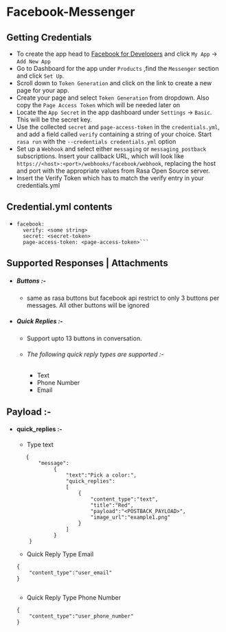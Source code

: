 # Facebook-Messenger

## Getting Credentials

* To create the app head to [Facebook for Developers](https://developers.facebook.com) and click ```My App``` &#8594; ```Add New App```
* Go to Dashboard for the app under ```Products``` ,find the ```Messenger``` section and click ```Set Up```. 
* Scroll down to ```Token Generation```  and click on the link to create a new page for your app.
* Create your page and select ```Token Generation``` from dropdown. Also copy the ```Page Access Token``` which will be needed later on
* Locate the ```App Secret``` in the app dashboard under ```Settings``` &#8594; ```Basic```. This will be the secret key.
* Use the collected ```secret``` and ```page-access-token``` in the ```credentials.yml```, and add a field called ```verify``` containing a string of your choice. Start ```rasa run``` with the ```--credentials credentials.yml``` option
* Set up a ```Webhook``` and select either ```messaging``` or ```messaging_postback``` subscriptions. Insert your callback URL, which will look like ```https://<host>:<port>/webhooks/facebook/webhook```, replacing the host and port with the appropriate values from Rasa Open Source server.
* Insert the Verify Token which has to match the verify entry in your credentials.yml

## Credential.yml contents

* ```
  facebook:
    verify: <some string>
    secret: <secret-token>
    page-access-token: <page-access-token>```

## Supported Responses | Attachments

* ##### Buttons :- 
  * same as rasa buttons but facebook api restrict to only 3 buttons per messages. All other buttons will be ignored

* ##### Quick Replies :-
  * Support upto 13 buttons in conversation. 
  * ###### The following quick reply types are supported :-
    * Text
    * Phone Number
    * Email


## Payload :-

* #### quick_replies :-
  
    * Type text
    ```
       {
           "message":
                {
                    "text":"Pick a color:",
                    "quick_replies":
                    [
                        {
                            "content_type":"text",
                            "title":"Red",
                            "payload":"<POSTBACK_PAYLOAD>",
                            "image_url":"example1.png"
                        }
                    ]
                }
        }
    ```

    * Quick Reply Type Email
    ```
    {
        "content_type":"user_email"
    }
         
    ```

    * Quick Reply Type Phone Number 
    ```
    {
        "content_type":"user_phone_number"
    }
    ```   
    
